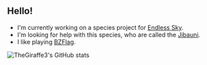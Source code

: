 ## Hello!

- I'm currently working on a species project for [Endless Sky](https://endless-sky.github.io).
- I'm looking for help with this species, who are called the [Jibauni](https://github.com/TheGiraffe3/Jibauni).
- I like playing [BZFlag](https://bzflag.org).

![TheGiraffe3's GitHub stats](https://github-readme-stats.vercel.app/api?username=TheGiraffe3&show_icons=true&theme=holi&rank_icon=github)

<!--

## My Stats:

[![TheGiraffe3 GitHub stats](https://github-readme-stats.vercel.app/api?username=TheGiraffe3)](https://github.com/TheGiraffe3/github-readme-stats)

-->

<!--

Here are some ideas to get you started:

- 🌱 I’m currently learning ...
- 👯 I’m looking to collaborate on ...
- 💬 Ask me about ...
- 📫 How to reach me: ...
- 😄 Pronouns: ...
- ⚡ Fun fact: ...
-->
